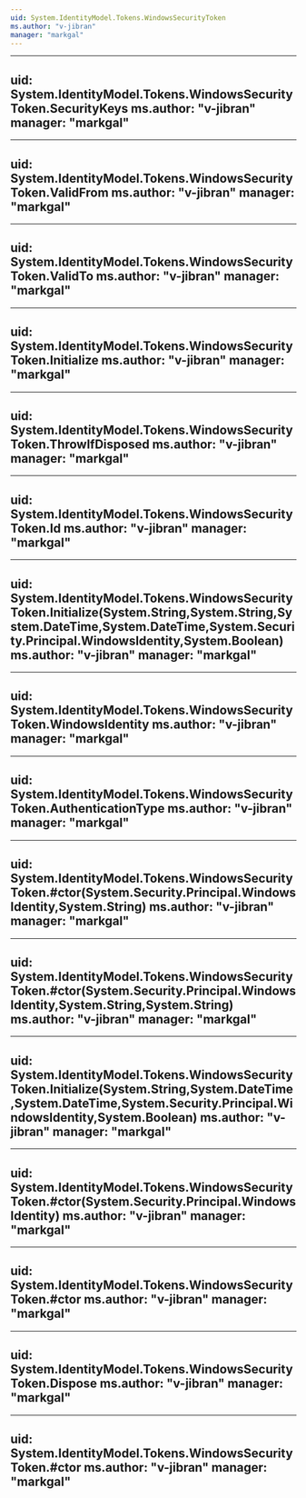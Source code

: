 ```yaml
---
uid: System.IdentityModel.Tokens.WindowsSecurityToken
ms.author: "v-jibran"
manager: "markgal"
---
```


---
uid: System.IdentityModel.Tokens.WindowsSecurityToken.SecurityKeys
ms.author: "v-jibran"
manager: "markgal"
---

---
uid: System.IdentityModel.Tokens.WindowsSecurityToken.ValidFrom
ms.author: "v-jibran"
manager: "markgal"
---

---
uid: System.IdentityModel.Tokens.WindowsSecurityToken.ValidTo
ms.author: "v-jibran"
manager: "markgal"
---

---
uid: System.IdentityModel.Tokens.WindowsSecurityToken.Initialize
ms.author: "v-jibran"
manager: "markgal"
---

---
uid: System.IdentityModel.Tokens.WindowsSecurityToken.ThrowIfDisposed
ms.author: "v-jibran"
manager: "markgal"
---

---
uid: System.IdentityModel.Tokens.WindowsSecurityToken.Id
ms.author: "v-jibran"
manager: "markgal"
---

---
uid: System.IdentityModel.Tokens.WindowsSecurityToken.Initialize(System.String,System.String,System.DateTime,System.DateTime,System.Security.Principal.WindowsIdentity,System.Boolean)
ms.author: "v-jibran"
manager: "markgal"
---

---
uid: System.IdentityModel.Tokens.WindowsSecurityToken.WindowsIdentity
ms.author: "v-jibran"
manager: "markgal"
---

---
uid: System.IdentityModel.Tokens.WindowsSecurityToken.AuthenticationType
ms.author: "v-jibran"
manager: "markgal"
---

---
uid: System.IdentityModel.Tokens.WindowsSecurityToken.#ctor(System.Security.Principal.WindowsIdentity,System.String)
ms.author: "v-jibran"
manager: "markgal"
---

---
uid: System.IdentityModel.Tokens.WindowsSecurityToken.#ctor(System.Security.Principal.WindowsIdentity,System.String,System.String)
ms.author: "v-jibran"
manager: "markgal"
---

---
uid: System.IdentityModel.Tokens.WindowsSecurityToken.Initialize(System.String,System.DateTime,System.DateTime,System.Security.Principal.WindowsIdentity,System.Boolean)
ms.author: "v-jibran"
manager: "markgal"
---

---
uid: System.IdentityModel.Tokens.WindowsSecurityToken.#ctor(System.Security.Principal.WindowsIdentity)
ms.author: "v-jibran"
manager: "markgal"
---

---
uid: System.IdentityModel.Tokens.WindowsSecurityToken.#ctor
ms.author: "v-jibran"
manager: "markgal"
---

---
uid: System.IdentityModel.Tokens.WindowsSecurityToken.Dispose
ms.author: "v-jibran"
manager: "markgal"
---

---
uid: System.IdentityModel.Tokens.WindowsSecurityToken.#ctor
ms.author: "v-jibran"
manager: "markgal"
---

